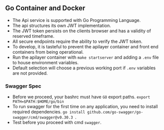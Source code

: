 ## Go Container and Docker

- The Api service is supported with Go Programming Language.
- The api structures its own JWT implementation.
- The JWT token persists on the clients browser and has a validity of reserved timeframe.
- All secure endpoints require the ability to verify the JWT token.
- To develop, it is tasteful to prevent the apilayer container and front end containers from being operational.
- Run the apilayer container with `make startserver` and adding a `.env` file to house environment variables.
- Default selection will choose a previous working port if `.env` variables are not provided.

### Swagger Spec

- Before we proceed, your bashrc must have `GO` export paths. `export PATH=$PATH:$HOME/go/bin`
- To run swagger for the first time on any application, you need to install required dependencies. `go install github.com/go-swagger/go-swagger/cmd/swagger@v0.30.3 `.
- Test before you proceed with cmd `swagger`.
